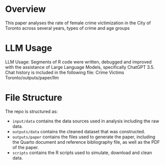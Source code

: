 # Overview

This paper analyses the rate of female crime victimization in the City of Toronto across several years, types of crime and age groups
# LLM Usage

LLM Usage: Segments of R code were written, debugged and improved with the assistance of Large Language Models, specifically ChatGPT 3.5. Chat history is included in the following file:
Crime Victims Toronto/outputs/paper/llm

# File Structure

The repo is structured as:

-   `input/data` contains the data sources used in analysis including the raw data.
-   `outputs/data` contains the cleaned dataset that was constructed.
-   `outputs/paper` contains the files used to generate the paper, including the Quarto document and reference bibliography file, as well as the PDF of the paper.
-   `scripts` contains the R scripts used to simulate, download and clean data.
